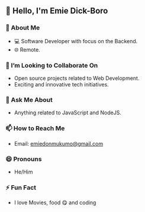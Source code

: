 ## 👋 Hello, I'm Emie Dick-Boro

### 🚀 About Me
- 💻 Software Developer with focus on the Backend.
- 🌐 Remote.
<!-- 🎓 Graduated in [Your Field of Study] from [Your University].

### 🌱 I'm Currently Learning
- Next JS, Solidity.-->

### 👯 I’m Looking to Collaborate On
- Open source projects related to Web Development.
- Exciting and innovative tech initiatives.

### 💬 Ask Me About
- Anything related to JavaScript and NodeJS.

### 📫 How to Reach Me
- Email: emiedonmukumo@gmail.com

### 😄 Pronouns
- He/Him
  
### ⚡ Fun Fact
- I love Movies, food 😋 and coding
  
<!--### 📊 GitHub Stats
![Your GitHub Stats](https://github-readme-stats.vercel.app/api?username=YourGitHubUsername&show_icons=true&theme=dark)-->

